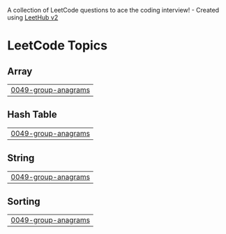 A collection of LeetCode questions to ace the coding interview! - Created using [LeetHub v2](https://github.com/arunbhardwaj/LeetHub-2.0)
<!---LeetCode Topics Start-->
# LeetCode Topics
## Array
|  |
| ------- |
| [0049-group-anagrams](https://github.com/taiyoung12/LeetCode/tree/master/0049-group-anagrams) |
## Hash Table
|  |
| ------- |
| [0049-group-anagrams](https://github.com/taiyoung12/LeetCode/tree/master/0049-group-anagrams) |
## String
|  |
| ------- |
| [0049-group-anagrams](https://github.com/taiyoung12/LeetCode/tree/master/0049-group-anagrams) |
## Sorting
|  |
| ------- |
| [0049-group-anagrams](https://github.com/taiyoung12/LeetCode/tree/master/0049-group-anagrams) |
<!---LeetCode Topics End-->